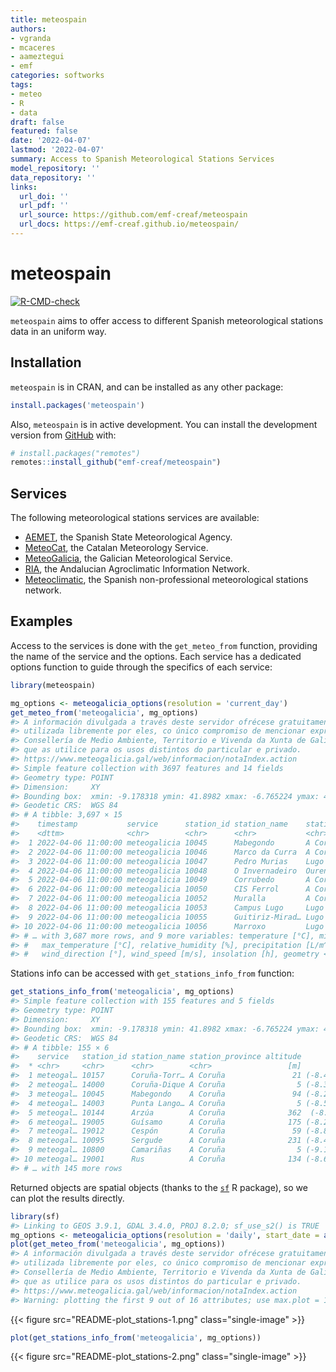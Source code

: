 ```yaml
---
title: meteospain
authors:
- vgranda
- mcaceres
- aameztegui
- emf
categories: softworks
tags:
- meteo
- R
- data
draft: false
featured: false
date: '2022-04-07'
lastmod: '2022-04-07'
summary: Access to Spanish Meteorological Stations Services
model_repository: ''
data_repository: ''
links:
  url_doi: ''
  url_pdf: ''
  url_source: https://github.com/emf-creaf/meteospain
  url_docs: https://emf-creaf.github.io/meteospain/
---
```

# meteospain

[![R-CMD-check](https://github.com/emf-creaf/meteospain/workflows/R-CMD-check/badge.svg)](https://github.com/emf-creaf/meteospain/actions)

`meteospain` aims to offer access to different Spanish meteorological
stations data in an uniform way.

## Installation

`meteospain` is in CRAN, and can be installed as any other package:

``` r
install.packages('meteospain')
```

Also, `meteospain` is in active development. You can install the
development version from [GitHub](https://github.com/) with:

``` r
# install.packages("remotes")
remotes::install_github("emf-creaf/meteospain")
```

## Services

The following meteorological stations services are available:

-   [AEMET](https://www.aemet.es/en/portada), the Spanish State
    Meteorological Agency.
-   [MeteoCat](https://meteo.cat), the Catalan Meteorology Service.
-   [MeteoGalicia](https://www.meteogalicia.gal/web/inicio.action), the
    Galician Meteorological Service.
-   [RIA](https://www.juntadeandalucia.es/agriculturaypesca/ifapa/riaweb/web/),
    the Andalucian Agroclimatic Information Network.
-   [Meteoclimatic](https://www.meteoclimatic.net/), the Spanish
    non-professional meteorological stations network.

## Examples

Access to the services is done with the `get_meteo_from` function,
providing the name of the service and the options. Each service has a
dedicated options function to guide through the specifics of each
service:

``` r
library(meteospain)

mg_options <- meteogalicia_options(resolution = 'current_day')
get_meteo_from('meteogalicia', mg_options)
#> A información divulgada a través deste servidor ofrécese gratuitamente aos cidadáns para que poida ser 
#> utilizada libremente por eles, co único compromiso de mencionar expresamente a MeteoGalicia e á 
#> Consellería de Medio Ambiente, Territorio e Vivenda da Xunta de Galicia como fonte da mesma cada vez 
#> que as utilice para os usos distintos do particular e privado.
#> https://www.meteogalicia.gal/web/informacion/notaIndex.action
#> Simple feature collection with 3697 features and 14 fields
#> Geometry type: POINT
#> Dimension:     XY
#> Bounding box:  xmin: -9.178318 ymin: 41.8982 xmax: -6.765224 ymax: 43.734
#> Geodetic CRS:  WGS 84
#> # A tibble: 3,697 × 15
#>    timestamp           service      station_id station_name    station_province altitude
#>    <dttm>              <chr>        <chr>      <chr>           <chr>                 [m]
#>  1 2022-04-06 11:00:00 meteogalicia 10045      Mabegondo       A Coruña               94
#>  2 2022-04-06 11:00:00 meteogalicia 10046      Marco da Curra  A Coruña              651
#>  3 2022-04-06 11:00:00 meteogalicia 10047      Pedro Murias    Lugo                   51
#>  4 2022-04-06 11:00:00 meteogalicia 10048      O Invernadeiro  Ourense              1026
#>  5 2022-04-06 11:00:00 meteogalicia 10049      Corrubedo       A Coruña               30
#>  6 2022-04-06 11:00:00 meteogalicia 10050      CIS Ferrol      A Coruña               37
#>  7 2022-04-06 11:00:00 meteogalicia 10052      Muralla         A Coruña              661
#>  8 2022-04-06 11:00:00 meteogalicia 10053      Campus Lugo     Lugo                  400
#>  9 2022-04-06 11:00:00 meteogalicia 10055      Guitiriz-Mirad… Lugo                  684
#> 10 2022-04-06 11:00:00 meteogalicia 10056      Marroxo         Lugo                  645
#> # … with 3,687 more rows, and 9 more variables: temperature [°C], min_temperature [°C],
#> #   max_temperature [°C], relative_humidity [%], precipitation [L/m^2],
#> #   wind_direction [°], wind_speed [m/s], insolation [h], geometry <POINT [°]>
```

Stations info can be accessed with `get_stations_info_from` function:

``` r
get_stations_info_from('meteogalicia', mg_options)
#> Simple feature collection with 155 features and 5 fields
#> Geometry type: POINT
#> Dimension:     XY
#> Bounding box:  xmin: -9.178318 ymin: 41.8982 xmax: -6.765224 ymax: 43.734
#> Geodetic CRS:  WGS 84
#> # A tibble: 155 × 6
#>    service   station_id station_name station_province altitude             geometry
#>  * <chr>     <chr>      <chr>        <chr>                 [m]          <POINT [°]>
#>  1 meteogal… 10157      Coruña-Torr… A Coruña               21 (-8.409202 43.38276)
#>  2 meteogal… 14000      Coruña-Dique A Coruña                5 (-8.374706 43.36506)
#>  3 meteogal… 10045      Mabegondo    A Coruña               94 (-8.262225 43.24137)
#>  4 meteogal… 14003      Punta Lango… A Coruña                5 (-8.531179 43.34723)
#>  5 meteogal… 10144      Arzúa        A Coruña              362  (-8.17469 42.93196)
#>  6 meteogal… 19005      Guísamo      A Coruña              175 (-8.276487 43.30799)
#>  7 meteogal… 19012      Cespón       A Coruña               59 (-8.854571 42.67466)
#>  8 meteogal… 10095      Sergude      A Coruña              231 (-8.461246 42.82283)
#>  9 meteogal… 10800      Camariñas    A Coruña                5 (-9.178318 43.12445)
#> 10 meteogal… 19001      Rus          A Coruña              134 (-8.685357 43.15616)
#> # … with 145 more rows
```

Returned objects are spatial objects (thanks to the
[`sf`](https://r-spatial.github.io/sf/) R package), so we can plot the
results directly.

``` r
library(sf)
#> Linking to GEOS 3.9.1, GDAL 3.4.0, PROJ 8.2.0; sf_use_s2() is TRUE
mg_options <- meteogalicia_options(resolution = 'daily', start_date = as.Date('2021-04-25'))
plot(get_meteo_from('meteogalicia', mg_options))
#> A información divulgada a través deste servidor ofrécese gratuitamente aos cidadáns para que poida ser 
#> utilizada libremente por eles, co único compromiso de mencionar expresamente a MeteoGalicia e á 
#> Consellería de Medio Ambiente, Territorio e Vivenda da Xunta de Galicia como fonte da mesma cada vez 
#> que as utilice para os usos distintos do particular e privado.
#> https://www.meteogalicia.gal/web/informacion/notaIndex.action
#> Warning: plotting the first 9 out of 16 attributes; use max.plot = 16 to plot all
```

{{< figure src="README-plot_stations-1.png" class="single-image" >}}

``` r
plot(get_stations_info_from('meteogalicia', mg_options))
```

{{< figure src="README-plot_stations-2.png" class="single-image" >}}

